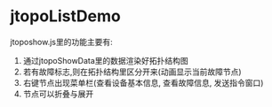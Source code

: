 # jtopoListDemo
jtoposhow.js里的功能主要有:
1. 通过jtopoShowData里的数据渲染好拓扑结构图
2. 若有故障标志,则在拓扑结构里区分开来(动画显示当前故障节点)
3. 右键节点出现菜单栏(查看设备基本信息, 查看故障信息, 发送指令窗口)
4. 节点可以折叠与展开
